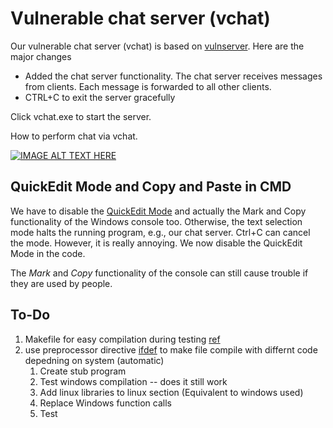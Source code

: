 # Vulnerable chat server (vchat)

Our vulnerable chat server (vchat) is based on [vulnserver](http://thegreycorner.com/vulnserver.html). Here are the major changes
- Added the chat server functionality. The chat server receives messages from clients. Each message is forwarded to all other clients.
- CTRL+C to exit the server gracefully

Click vchat.exe to start the server.

How to perform chat via vchat.

[![IMAGE ALT TEXT HERE](https://img.youtube.com/vi/fIcf5A0CCHU/0.jpg)](https://youtu.be/fIcf5A0CCHU)

## QuickEdit Mode and Copy and Paste in CMD

We have to disable the [QuickEdit Mode](https://stackoverflow.com/questions/48192465/accept-blocks-with-pending-connections-ctrlc-unblocks) and actually the Mark and Copy functionality of the Windows console too. Otherwise, the text selection mode halts the running program, e.g., our chat server. Ctrl+C can cancel the mode. However, it is really annoying. We now disable the QuickEdit Mode in the code. 

The *Mark* and *Copy* functionality of the console can still cause trouble if they are used by people.


## To-Do
1. Makefile for easy compilation during testing [ref](https://stackoverflow.com/questions/714100/os-detecting-makefile)
2. use preprocessor directive [ifdef](https://stackoverflow.com/questions/6649936/c-compiling-on-windows-and-linux-ifdef-switch) to make file compile with differnt code depedning on system (automatic)
    1. Create stub program 
    2. Test windows compilation -- does it still work
    3. Add linux libraries to linux section (Equivalent to windows used)
    4. Replace Windows function calls
    5. Test  
